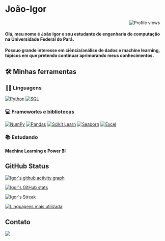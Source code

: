 # João-Igor
 <img src="https://komarev.com/ghpvc/?username=JIgor08&style=flat-square" alt="Profile views" align='right'/> <a href="https://github.com/JIgor08"> </a> 
<br/>

#### Olá, meu nome é João Igor e sou estudante de engenharia de computação na Universidade Federal do Pará.

#### Possuo grande interesse em ciência/análise de dados e machine learning, tópicos em que pretendo continuar aprimorando meus conhecimentos.

## 🛠️ Minhas ferramentas

### 👨‍💻 Linguagens

<p>
    <a href="https://github.com/search?q=user%3ADenverCoder1+is%3Arepo+language%3Apython"><img alt="Python" src="https://img.shields.io/badge/Python%20-%2314354C.svg?logo=python&logoColor=white"></a>
    <a href="https://github.com/search?q=user%3ADenverCoder1+is%3Arepo+language%3Asql"><img alt="SQL" src="https://img.shields.io/badge/SQL%20-%23025E8C.svg?logo=amazon-dynamodb&logoColor=white"></a>

### 💻 Frameworks e bibliotecas 

<p>
    <a href="#"><img alt="NumPy" src="https://img.shields.io/badge/Numpy%20-%23013243.svg?logo=numpy&logoColor=white"></a>
    <a href="#"><img alt="Pandas" src="https://img.shields.io/badge/Pandas%20-%23150458.svg?logo=pandas&logoColor=white"></a>
    <a href="#"><img alt="Scikit Learn" src="https://img.shields.io/badge/Scikit_Learn-ffffff.svg?logo=scikitlearn&logoColor=orange"></a>
    <a href="#"><img alt="Seaborn" src="https://img.shields.io/badge/Seaborn%20-%23013243.svg?logo=seaborn&logoColor=white"></a>
    <a href="#"><img alt="Excel" src="https://img.shields.io/badge/Excel%20-%2381C784.svg?logo=microsoft-excel&logoColor=white"></a>
</p>
          
### 📚 Estudando
#### Machine Learning e Power BI

## GitHub Status
[![Igor's github activity graph](https://github-readme-activity-graph.vercel.app/graph?username=JIgor08&theme=react-dark)](https://github.com/JIgor08/github-readme-activity-graph)

[![Igor's GitHub stats](https://github-readme-stats.vercel.app/api?username=JIgor08)](https://github.com/JIgor08/github-readme-stats)

[![Igor's Streak](https://streak-stats.demolab.com/?user=JIgor08)](https://git.io/streak-stats)

[![Linguagens mais utilizada](https://github-readme-stats.vercel.app/api/top-langs/?username=JIgor08)](https://github.com/JIgor08/github-readme-stats)

## Contato
<a href="https://www.linkedin.com/in/jo%C3%A3o-igor-dos-santos-15079220b/" target="_blank"><img src="https://img.shields.io/badge/Linkedin-1877F2?style=for-the-badge&logo=linkedin&logoColor=white" target="_blank"></a>

